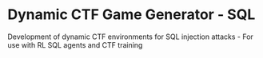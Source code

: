 # Dynamic CTF Game Generator - SQL

Development of dynamic CTF environments for SQL injection attacks - For use with RL SQL agents and CTF training
